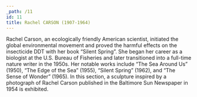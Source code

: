 ```yaml
---
_path: /11
id: 11
title: Rachel CARSON (1907-1964)
---
```


Rachel Carson, an ecologically  friendly American scientist, initiated the global environmental movement and proved the harmful effects on the insecticide DDT with her book “Silent Spring”. She began her career as a biologist at the U.S. Bureau of Fisheries and later transitioned into a full-time nature writer in the 1950s. Her notable works include “The Sea Around Us” (1950), “The Edge of the Sea” (1955), “Silent Spring” (1962), and “The Sense of Wonder” (1965). In this section, a sculpture inspired by a photograph of Rachel Carson published in the Baltimore Sun Newspaper in 1954 is exhibited.